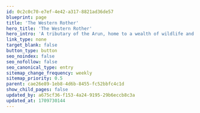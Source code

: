 ```yaml
---
id: 0c2c0c70-e7ef-4e42-a317-8821ad36de57
blueprint: page
title: 'The Western Rother'
hero_title: 'The Western Rother'
hero_intro: 'A tributary of the Arun, home to a wealth of wildlife and some of the best sites to get close to our rivers.'
link_type: none
target_blank: false
button_type: button
seo_noindex: false
seo_nofollow: false
seo_canonical_type: entry
sitemap_change_frequency: weekly
sitemap_priority: 0.5
parent: cae26e89-1eb8-4d6b-8455-fc52bbfc4c1d
show_child_pages: false
updated_by: a675cf36-f153-4a24-9195-29b6eccb8c3a
updated_at: 1709730144
---
```


